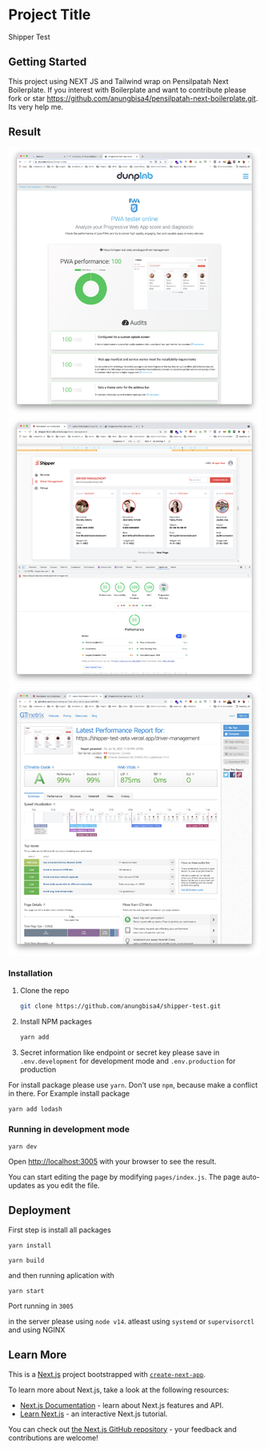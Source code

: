 # Project Title

Shipper Test

## Getting Started

This project using NEXT JS and Tailwind wrap on Pensilpatah Next Boilerplate. If you interest with Boilerplate and want to contribute please fork or star https://github.com/anungbisa4/pensilpatah-next-boilerplate.git. Its very help me. 

## Result
![myimage-alt-tag](./__result/1.png)
![myimage-alt-tag](./__result/2.png)
![myimage-alt-tag](./__result/3.png)


### Installation

1. Clone the repo
   ```sh
   git clone https://github.com/anungbisa4/shipper-test.git
   ```
2. Install NPM packages
   ```sh
   yarn add
   ```
3. Secret information like endpoint or secret key please save in `.env.development` for development mode and `.env.production` for production

For install package please use `yarn`. Don't use `npm`, because make a conflict in there. 
For Example install package
```
yarn add lodash
```

### Running in development mode


```
yarn dev
```


Open [http://localhost:3005](http://localhost:3005) with your browser to see the result.

You can start editing the page by modifying `pages/index.js`. The page auto-updates as you edit the file.


## Deployment

First step is install all packages

```
yarn install
```

```
yarn build
```

and then running aplication with 

```
yarn start
```

Port running in `3005`

in the server please using `node v14`.
atleast using `systemd` or `supervisorctl`
and using NGINX


## Learn More
This is a [Next.js](https://nextjs.org/) project bootstrapped with [`create-next-app`](https://github.com/vercel/next.js/tree/canary/packages/create-next-app).

To learn more about Next.js, take a look at the following resources:

- [Next.js Documentation](https://nextjs.org/docs) - learn about Next.js features and API.
- [Learn Next.js](https://nextjs.org/learn) - an interactive Next.js tutorial.

You can check out [the Next.js GitHub repository](https://github.com/vercel/next.js/) - your feedback and contributions are welcome!


